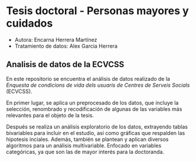 # Tesis doctoral - Personas mayores y cuidados

- Autora: Encarna Herrera Martínez
- Tratamiento de datos: Alex Garcia Herrera

## Analisis de datos de la ECVCSS

En este repositorio se encuentra el análisis de datos realizado de la *Enquesta de condicions de vida dels usuaris de Centres de Serveis Socials* (ECVCSS). 

En primer lugar, se aplica un preprocesado de los datos, que incluye la selección, renombrado y recodificación de algunas de las variables más relevantes para el objeto de la tesis. 

Después se realiza un análisis exploratorio de los datos, extrayendo tablas bivariables para incluir en el estudio, así como gráficas que respalden las hipotesis inciales. Además, también se plantean y aplican diversos algoritmos para un análisis multivariable. Enfocado en variables categóricas, ya que son las de mayor interés para la doctoranda.